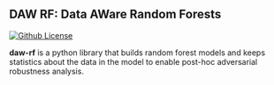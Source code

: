 DAW RF: Data AWare Random Forests
---
<!--[![PyPi version](https://img.shields.io/pypi/v/dare-rf)](https://pypi.org/project/dare-rf/)-->
<!--[![Python version](https://img.shields.io/badge/python-3.7%20%7C%203.8%20%7C%203.9%20%7C%203.10-blue)](https://pypi.org/project/dare-rf/)-->
[![Github License](https://img.shields.io/badge/License-Apache%202.0-blue.svg)](https://github.com/jjbrophy47/dare_rf/blob/master/LICENSE)
<!--[![Build](https://github.com/jjbrophy47/dare_rf/actions/workflows/wheels.yml/badge.svg?branch=v1.0.0)](https://github.com/jjbrophy47/dare_rf/actions/workflows/wheels.yml)-->

**daw-rf** is a python library that builds random forest models and keeps statistics about the data in the model to enable post-hoc adversarial robustness analysis.

<!--<p align="center">
	<img align="center" src="images/thumbnail.png" alt="thumbnail", width="350">
</p>-->

<!--Installation
---
```sh
pip install dare-rf
```-->

<!--Usage
---
Simple example of removing a single training instance:

```python
import dare
import numpy as np

# training data
X_train = np.array([[0, 1], [0, 1], [0, 1], [1, 0], [1, 0]])
y_train = np.array([1, 1, 1, 0, 1])

X_test = np.array([[1, 0]])  # test instance

# train a DaRE RF model
rf = dare.Forest(n_estimators=100,
                 max_depth=3,
                 k=5,  # no. thresholds to consider per attribute
                 topd=0,  # no. random node layers
                 random_state=1)
rf.fit(X_train, y_train)

rf.predict_proba(X_test)  # prediction before deletion => [0.5, 0.5]
rf.delete(3)  # delete training example at index 3 ([1, 0], 0)
rf.predict_proba(X_test)  # prediction after deletion => [0.0, 1.0]
```-->
